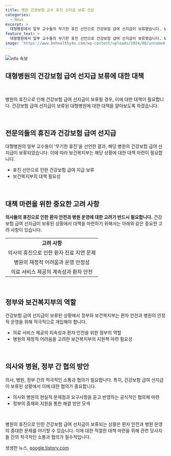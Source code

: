 ```yaml
---
title: 병원 건강보험 교수 휴진 선지급 보류 건강
categories:
  - News
excerpt: >
  대형병원에서 일부 교수들의 무기한 휴진 선언으로 건강보험 급여 선지급이 보류됐습니다. 보건복지부에 따르면 경영난을 겪는 수련병원들을 대상으로 한 건보 급여 선지급 심사가 완료된 가운데, 약 3개 병원의 교수들이 휴진 선언으로 선지급이 중단되었습니다. 정부는 이러한 행위를 불법 진료거부로 보고, 해당 병원은 건보 진료비 선지급 대상에서 제외될 수 있다고 밝혔습니다.
feature_text: >
  대형병원에서 일부 교수들의 무기한 휴진 선언으로 건강보험 급여 선지급이 보류됐습니다. 보건복지부에 따르면 경영난을 겪는 수련병원들을 대상으로 한 건보 급여 선지급 심사가 완료된 가운데, 약 3개 병원의 교수들이 휴진 선언으로 선지급이 중단되었습니다. 정부는 이러한 행위를 불법 진료거부로 보고, 해당 병원은 건보 진료비 선지급 대상에서 제외될 수 있다고 밝혔습니다.
image: 'https://www.behealthy4u.com/wp-content/uploads/2024/06/unnamed-file.png'
---
```


<p><img src="https://www.behealthy4u.com/wp-content/uploads/2024/06/unnamed-file.png" alt="info 속보" /></p>

<h2>대형병원의 건강보험 급여 선지급 보류에 대한 대책</h2>

<p data-ke-size="size16">&nbsp;</p>

<p>병원의 휴진으로 인해 건강보험 급여 선지급이 보류될 경우, 이에 대한 대책이 필요합니다. 건강보험 급여 선지급이 보류된 대형병원에 대한 대책을 알아보도록 하겠습니다.</p>

<p data-ke-size="size16">&nbsp;</p>

<h2 data-ke-size="size26">전문의들의 휴진과 건강보험 급여 선지급</h2>

<p data-ke-size="size16">대형병원의 일부 교수들이 '무기한 휴진'을 선언한 결과, 해당 병원의 건강보험 급여 선지급이 보류되었습니다. 이에 따라 보건복지부는 해당 상황에 대한 대책 마련이 필요합니다.</p>

<ul>
  <li>휴진 선언으로 인한 건강보험 급여 지급 보류</li>
  <li>보건복지부의 대책 필요성</li>
</ul>

<p data-ke-size="size16">&nbsp;</p>

<h2 data-ke-size="size26">대책 마련을 위한 중요한 고려 사항</h2>

<p data-ke-size="size16"><b>의사들의 휴진으로 인한 환자 안전과 병원 운영에 대한 고려가 반드시 필요합니다.</b> 건강보험 급여 선지급이 보류된 상황에서 대책을 마련하기 위해서는 아래와 같은 중요한 고려 사항이 있습니다.</p>

<table>
  <tr>
    <td style="text-align: center; height: 17px;"><b>고려 사항</b></td>
  </tr>
  <tr>
    <td style="text-align: center; height: 17px;">의사의 휴진으로 인한 환자 진료 지연 문제</td>
  </tr>
  <tr>
    <td style="text-align: center; height: 17px;">병원의 재정적 어려움과 운영 안정성</td>
  </tr>
  <tr>
    <td style="text-align: center; height: 17px;">의료 서비스 제공의 계속성과 환자 안전</td>
  </tr>
</table>

<p data-ke-size="size16">&nbsp;</p>

<h2 data-ke-size="size26">정부와 보건복지부의 역할</h2>

<p data-ke-size="size16">건강보험 급여 선지급이 보류된 상황에서 정부와 보건복지부는 환자 안전과 병원의 안정적 운영을 위해 적극적으로 개입해야 합니다.</p>

<ul>
  <li>의료 서비스 제공의 지속성과 환자 안전을 위한 정부의 역할</li>
  <li>병원의 재정적 어려움을 고려한 보건복지부의 지원책 마련 필요성</li>
</ul>

<p data-ke-size="size16">&nbsp;</p>

<h2 data-ke-size="size26">의사와 병원, 정부 간 협의 방안</h2>

<p data-ke-size="size16">의사, 병원, 정부 간의 적극적인 소통과 협의가 필요합니다. 특히, 건강보험 급여 선지급이 보류된 상황에서 이에 대한 협의가 중요합니다.</p>

<ul>
  <li>의사와 병원의 현실적 문제점과 요구사항을 듣고 반영하는 공식적인 협의체 마련</li>
  <li>정부의 중재와 지원을 통한 해결 방안 모색</li>
</ul>

<p data-ke-size="size16">&nbsp;</p>

<p>병원의 휴진으로 인한 건강보험 급여 선지급이 보류되는 상황은 환자 안전과 병원 운영의 중대한 문제를 야기할 수 있습니다. 이에 대한 적절한 대책 마련을 위해 관련 당사자들 간의 적극적인 소통과 협의가 필수적입니다.</p>
생생한 뉴스, <a href="https://qoogle.tistory.com" rel="dofollow">qoogle.tistory.com</a>


